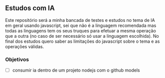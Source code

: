 ## Estudos com IA

Este repositório será a minha bancada de testes e estudos no tema de IA em geral usando javascript, sei que não é a linguagem recomendada mas todas as linguagens tem os seus truques para efetuar a mesma operação que a outra (no caso de ser necessário só usar a linguagem escolhida). No final dos estudos quero saber as limitações do javascript sobre o tema e as operações válidas.



### Objetivos

- [ ] consumir ia dentro de um projeto nodejs com o github models
